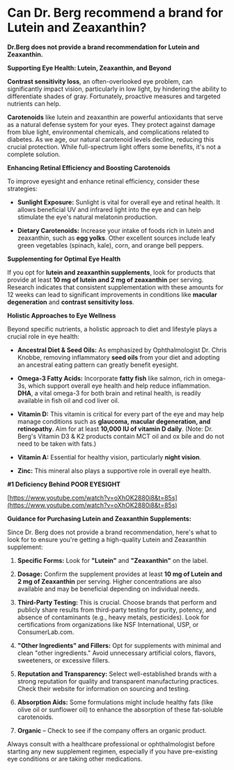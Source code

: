 # Can Dr. Berg recommend a brand for Lutein and Zeaxanthin?

**Dr.Berg does not provide a brand recommendation for Lutein and Zeaxanthin.**  

**Supporting Eye Health: Lutein, Zeaxanthin, and Beyond** 

**Contrast sensitivity loss**, an often-overlooked eye problem, can significantly impact vision, particularly in low light, by hindering the ability to differentiate shades of gray. Fortunately, proactive measures and targeted nutrients can help. 

**Carotenoids** like lutein and zeaxanthin are powerful antioxidants that serve as a natural defense system for your eyes. They protect against damage from blue light, environmental chemicals, and complications related to diabetes. As we age, our natural carotenoid levels decline, reducing this crucial protection. While full-spectrum light offers some benefits, it's not a complete solution. 

**Enhancing Retinal Efficiency and Boosting Carotenoids** 

To improve eyesight and enhance retinal efficiency, consider these strategies: 

- **Sunlight Exposure:** Sunlight is vital for overall eye and retinal health. It allows beneficial UV and infrared light into the eye and can help stimulate the eye's natural melatonin production. 

- **Dietary Carotenoids:** Increase your intake of foods rich in lutein and zeaxanthin, such as **egg yolks**. Other excellent sources include leafy green vegetables (spinach, kale), corn, and orange bell peppers. 

**Supplementing for Optimal Eye Health** 

If you opt for **lutein and zeaxanthin supplements**, look for products that provide at least **10 mg of lutein and 2 mg of zeaxanthin** per serving. Research indicates that consistent supplementation with these amounts for 12 weeks can lead to significant improvements in conditions like **macular degeneration** and **contrast sensitivity loss**. 

**Holistic Approaches to Eye Wellness** 

Beyond specific nutrients, a holistic approach to diet and lifestyle plays a crucial role in eye health: 

- **Ancestral Diet & Seed Oils:** As emphasized by Ophthalmologist Dr. Chris Knobbe, removing inflammatory **seed oils** from your diet and adopting an ancestral eating pattern can greatly benefit eyesight. 

- **Omega-3 Fatty Acids:** Incorporate **fatty fish** like salmon, rich in omega-3s, which support overall eye health and help reduce inflammation. **DHA**, a vital omega-3 for both brain and retinal health, is readily available in fish oil and cod liver oil. 

- **Vitamin D:** This vitamin is critical for every part of the eye and may help manage conditions such as **glaucoma, macular degeneration, and retinopathy**. Aim for at least **10,000 IU of vitamin D daily**. (Note: Dr. Berg's Vitamin D3 & K2 products contain MCT oil and ox bile and do not need to be taken with fats.) 

- **Vitamin A:** Essential for healthy vision, particularly **night vision**. 

- **Zinc:** This mineral also plays a supportive role in overall eye health. 

**#1 Deficiency Behind POOR EYESIGHT** 

[https://www.youtube.com/watch?v=oXhOK2880i8&t=85s](https://www.youtube.com/watch?v=oXhOK2880i8&t=85s) 

**Guidance for Purchasing Lutein and Zeaxanthin Supplements:** 

Since Dr. Berg does not provide a brand recommendation, here's what to look for to ensure you're getting a high-quality Lutein and Zeaxanthin supplement: 

1. **Specific Forms:** Look for **"Lutein"** and **"Zeaxanthin"** on the label.  

2. **Dosage:** Confirm the supplement provides at least **10 mg of Lutein and 2 mg of Zeaxanthin** per serving. Higher concentrations are also available and may be beneficial depending on individual needs. 

3. **Third-Party Testing:** This is crucial. Choose brands that perform and publicly share results from third-party testing for purity, potency, and absence of contaminants (e.g., heavy metals, pesticides). Look for certifications from organizations like NSF International, USP, or ConsumerLab.com. 

4. **"Other Ingredients" and Fillers:** Opt for supplements with minimal and clean "other ingredients." Avoid unnecessary artificial colors, flavors, sweeteners, or excessive fillers. 

5. **Reputation and Transparency:** Select well-established brands with a strong reputation for quality and transparent manufacturing practices. Check their website for information on sourcing and testing. 

6. **Absorption Aids:** Some formulations might include healthy fats (like olive oil or sunflower oil) to enhance the absorption of these fat-soluble carotenoids. 

7. **Organic** – Check to see if the company offers an organic product.  

Always consult with a healthcare professional or ophthalmologist before starting any new supplement regimen, especially if you have pre-existing eye conditions or are taking other medications.